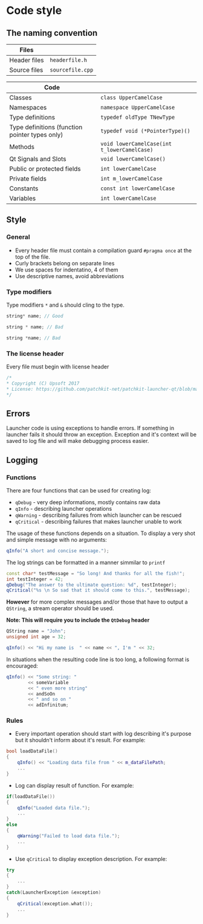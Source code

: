 # Code style

## The naming convention

|Files||
|-|-|
| Header files | `headerfile.h` |
| Source files | `sourcefile.cpp` |

|Code||
|-|-|
| Classes | `class UpperCamelCase` |
| Namespaces | `namespace UpperCamelCase` |
| Type definitions | `typedef oldType TNewType` |
| Type definitions (function pointer types only) | `typedef void (*PointerType)()` |
| Methods | `void lowerCamelCase(int t_lowerCamelCase)` |
| Qt Signals and Slots | `void lowerCamelCase()` |
| Public or protected fields | `int lowerCamelCase` |
| Private fields | `int m_lowerCamelCase` |
| Constants | `const int lowerCamelCase` |
| Variables | `int lowerCamelCase` |

## Style

### General
* Every header file must contain a compilation guard `#pragma once` at the top of the file.
* Curly brackets belong on separate lines
* We use spaces for indentatino, 4 of them
* Use descriptive names, avoid abbreviations

### Type modifiers

Type modifiers `*` and `&` should cling to the type.

```cpp
string* name; // Good

string * name; // Bad

string *name; // Bad
```

### The license header

Every file must begin with license header
``` C++
/*
* Copyright (C) Upsoft 2017
* License: https://github.com/patchkit-net/patchkit-launcher-qt/blob/master/LICENSE
*/
```

## Errors

Launcher code is using exceptions to handle errors.
If something in launcher fails it should throw an exception. Exception and it's context will be saved to log file and will make debugging process easier.

## Logging

### Functions

There are four functions that can be used for creating log:

* `qDebug` - very deep informations, mostly contains raw data
* `qInfo` - describing launcher operations
* `qWarning` - describing failures from which launcher can be rescued
* `qCritical` - describing failures that makes launcher unable to work

The usage of these functions depends on a situation. To display a very shot and simple message with no arguments:

``` C++
qInfo("A short and concise message.");
```

The log strings can be formatted in a manner simmilar to `printf`

``` C++
const char* testMessage = "So long! And thanks for all the fish!";
int testInteger = 42;
qDebug("The answer to the ultimate question: %d", testInteger);
qCritical("%s \n So sad that it should come to this.", testMessage);
```

**However** for more complex messages and/or those that have to output a `QString`, a stream operator should be used.

**Note: This will require you to include the `QtDebug` header**

``` C++
QString name = "John";
unsigned int age = 32;

qInfo() << "Hi my name is  " << name << ", I'm " << 32;
```

In situations when the resulting code line is too long, a following format is encouraged:

``` c++
qInfo() << "Some string: "
        << someVariable
        << " even more string"
        << andSoOn
        << " and so on "
        << adInfinitum;
```

### Rules

* Every important operation should start with log describing it's purpose but it shouldn't inform about it's result. For example:
``` C++
bool loadDataFile()
{
    qInfo() << "Loading data file from " << m_dataFilePath;
    ...
}
```
* Log can display result of function. For example:
``` C++
if(loadDataFile())
{
    qInfo("Loaded data file.");
    ...
}
else
{
    qWarning("Failed to load data file.");
    ...
}
```
* Use `qCritical` to display exception description. For example:
``` C++
try
{
    ...
}
catch(LauncherException &exception)
{
    qCritical(exception.what());
    ...
}
```
